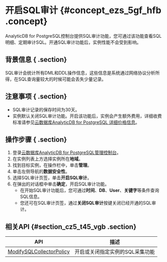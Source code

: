 # 开启SQL审计 {#concept_ezs_5gf_hfb .concept}

AnalyticDB for PostgreSQL控制台提供SQL审计功能，您可通过该功能查看SQL明细、定期审计SQL。开通SQL审计功能后，实例性能不会受到影响。

## 背景信息 { .section}

SQL审计会统计所有DML和DDL操作信息，这些信息是系统通过网络协议分析所得，在SQL查询量较大的时候可能会丢失少量记录。

## 注意事项 { .section}

-   SQL审计记录的保存时间为30天。
-   实例默认关闭SQL审计功能。开启该功能后，实例会产生额外费用，详细收费标准请参见[云数据库AnalyticDB for PostgreSQL 详细价格信息](https://www.aliyun.com/price/product?#/gpdb/detail)。

## 操作步骤 { .section}

1.  登录[云数据库AnalyticDB for PostgreSQL管理控制台](https://gpdb.console.aliyun.com)。
2.  在实例列表上方选择实例所在**地域**。
3.  找到目标实例，在操作栏中，单击**管理**。
4.  单击左侧导航的**数据安全性**。
5.  选择SQL审计页签，单击**开启SQL审计**。
6.  在弹出的对话框中单击**确定**，开启SQL审计功能。
    -   在开始SQL审计功能后，您可通过**时间**、**DB**、**User**、**关键字**等条件查询SQL信息。
    -   您还可在SQL审计页签，通过**关闭SQL审计**按键关闭已经开通的SQL审计。

## 相关API {#section_cz5_t45_vgb .section}

|API|描述|
|---|--|
|[ModifySQLCollectorPolicy](../../../../intl.zh-CN/API参考/日志管理/ModifySQLCollectorPolicy.md#)|开启或关闭指定实例的SQL采集功能|

